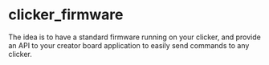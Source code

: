 # clicker_firmware
The idea is to have a standard firmware running on your clicker, and provide an API to your creator board application to easily send commands to any clicker.
